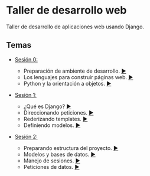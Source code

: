 # Taller de desarrollo web

Taller de desarrollo de aplicaciones web usando Django.

## Temas
+ [Sesión 0:](https://github.com/sborquez/TallerDesarrolloWeb/tree/master/sesion0) 
    + Preparación de ambiente de desarrollo. [:arrow_forward:](https://github.com/sborquez/TallerDesarrolloWeb/tree/master/sesion0/Preparación%20de%20ambiente%20de%20desarrollo.md)
    + Los lenguajes para construir páginas web. [:arrow_forward:](https://github.com/sborquez/TallerDesarrolloWeb/tree/master/sesion0/Los%20lenguajes%20para%20construir%20páginas%20web.md)
    + Python y la orientación a objetos. [:arrow_forward:](https://github.com/sborquez/TallerDesarrolloWeb/tree/master/sesion0/Python%20y%20la%20orientación%20a%20objetos.md)

+ [Sesión 1:](https://github.com/sborquez/TallerDesarrolloWeb/tree/master/sesion1)
    + ¿Qué es Django? [:arrow_forward:](https://github.com/sborquez/TallerDesarrolloWeb/tree/master/sesion1/Qué%20es%20Django.md)
    + Direccionando peticiones. [:arrow_forward:](https://github.com/sborquez/TallerDesarrolloWeb/tree/master/sesion1/Direccionando%20peticiones.md)
    + Rederizando templates. [:arrow_forward:](https://github.com/sborquez/TallerDesarrolloWeb/tree/master/sesion1/Renderizando%20templates.md)
    + Definiendo modelos. [:arrow_forward:](https://github.com/sborquez/TallerDesarrolloWeb/tree/master/sesion1/Definiendo%20modelos.md)

+ [Sesión 2:](https://github.com/sborquez/TallerDesarrolloWeb/tree/master/sesion2)
    + Preparando estructura del proyecto. [:arrow_forward:](https://github.com/sborquez/TallerDesarrolloWeb/tree/master/sesion2)
    + Modelos y bases de datos. [:arrow_forward:](https://github.com/sborquez/TallerDesarrolloWeb/tree/master/sesion2)
    + Manejo de sesiones. [:arrow_forward:](https://github.com/sborquez/TallerDesarrolloWeb/tree/master/sesion2)
    + Peticiones de datos. [:arrow_forward:](https://github.com/sborquez/TallerDesarrolloWeb/tree/master/sesion2)

